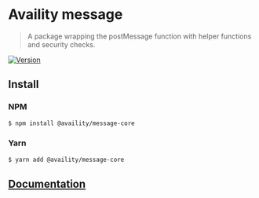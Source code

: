 # Availity message

> A package wrapping the postMessage function with helper functions and security checks.

[![Version](https://img.shields.io/npm/v/@availity/message-core.svg?style=for-the-badge)](https://www.npmjs.com/package/@availity/message-core)

## Install

### NPM

```bash
$ npm install @availity/message-core
```

### Yarn

```bash
$ yarn add @availity/message-core
```

## [Documentation](https://availity.github.io/sdk-js/resources/messaging)
